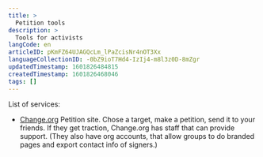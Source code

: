 ```yaml
---
title: >
  Petition tools
description: >
  Tools for activists
langCode: en
articleID: pKmFZ64UJAGQcLm_lPaZcisNr4nOT3Xx
languageCollectionID: -0bZ9ioT7Hd4-IzIj4-m8l3z0D-8mZgr
updatedTimestamp: 1601826484815
createdTimestamp: 1601826468046
tags: []
---
```


List of services:

-   [Change.org](https://www.change.org/) Petition site. Chose a target, make a petition, send it to your friends. If they get traction, Change.org has staff that can provide support. (They also have org accounts, that allow groups to do branded pages and export contact info of signers.)